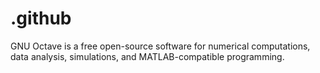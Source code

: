 # .github
GNU Octave is a free open-source software for numerical computations, data analysis, simulations, and MATLAB-compatible programming.
